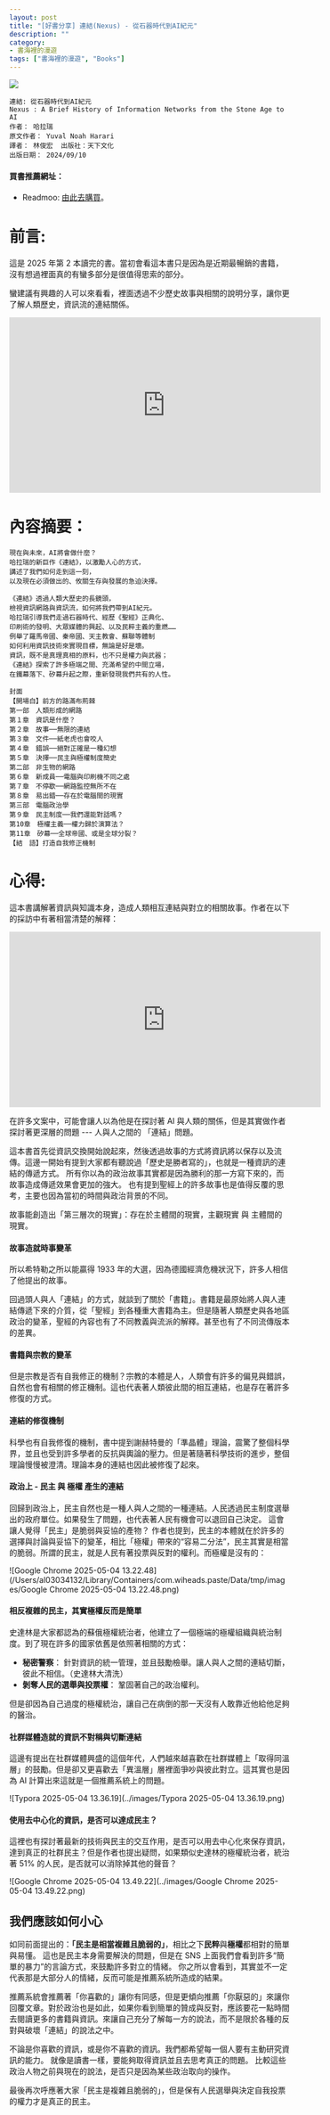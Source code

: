 ```yaml
---
layout: post
title: "[好書分享] 連結(Nexus) - 從石器時代到AI紀元"
description: ""
category: 
- 書海裡的漫遊
tags: ["書海裡的漫遊", "Books"]
---
```


<div><a href="https://moo.im/a/jlpqwG" title="連結"><img src="https://cdn.readmoo.com/cover/in/ndkepie_210x315.jpg?v=0" /></a></div>



```
連結: 從石器時代到AI紀元
Nexus : A Brief History of Information Networks from the Stone Age to AI
作者： 哈拉瑞  
原文作者： Yuval Noah Harari  
譯者： 林俊宏  出版社：天下文化 
出版日期： 2024/09/10 
```

#### 買書推薦網址：

- Readmoo: [由此去購買](https://moo.im/a/jlpqwG)。

# 前言:

這是 2025 年第 2 本讀完的書。當初會看這本書只是因為是近期最暢銷的書籍，沒有想過裡面真的有蠻多部分是很值得思索的部分。

蠻建議有興趣的人可以來看看，裡面透過不少歷史故事與相關的說明分享，讓你更了解人類歷史，資訊流的連結關係。



<iframe width="560" height="315" src="https://www.youtube.com/embed/YsLWeGDgO-8?si=ficY-BaCN75UI6_o" title="YouTube video player" frameborder="0" allow="accelerometer; autoplay; clipboard-write; encrypted-media; gyroscope; picture-in-picture; web-share" referrerpolicy="strict-origin-when-cross-origin" allowfullscreen></iframe>

# 內容摘要：

```
現在與未來，AI將會做什麼？
哈拉瑞的新巨作《連結》，以激勵人心的方式，
講述了我們如何走到這一刻，
以及現在必須做出的、攸關生存與發展的急迫決擇。
 
《連結》透過人類大歷史的長鏡頭，
檢視資訊網路與資訊流，如何將我們帶到AI紀元。
哈拉瑞引導我們走過石器時代、經歷《聖經》正典化、
印刷術的發明、大眾媒體的興起、以及民粹主義的重燃……
例舉了羅馬帝國、秦帝國、天主教會、蘇聯等體制
如何利用資訊技術來實現目標，無論是好是壞。
資訊，既不是真理真相的原料，也不只是權力與武器；
《連結》探索了許多極端之間、充滿希望的中間立場，
在鐵幕落下、矽幕升起之際，重新發現我們共有的人性。

封面
【開場白】前方的路滿布荊棘
第一部　人類形成的網路
第１章　資訊是什麼？
第２章　故事──無限的連結
第３章　文件──紙老虎也會咬人
第４章　錯誤──絕對正確是一種幻想
第５章　決擇──民主與極權制度簡史
第二部　非生物的網路
第６章　新成員──電腦與印刷機不同之處
第７章　不停歇──網路監控無所不在
第８章　易出錯──存在於電腦間的現實
第三部　電腦政治學
第９章　民主制度──我們還能對話嗎？
第10章　極權主義──權力歸於演算法？
第11章　矽幕──全球帝國、或是全球分裂？
【結　語】打造自我修正機制
```

# 心得:

這本書講解著資訊與知識本身，造成人類相互連結與對立的相關故事。作者在以下的採訪中有著相當清楚的解釋：

<iframe width="560" height="315" src="https://www.youtube.com/embed/WxpI0w0PkBM?si=W5Pg5PrKZZVFZ4mN" title="YouTube video player" frameborder="0" allow="accelerometer; autoplay; clipboard-write; encrypted-media; gyroscope; picture-in-picture; web-share" referrerpolicy="strict-origin-when-cross-origin" allowfullscreen></iframe>

在許多文案中，可能會讓人以為他是在探討著 AI 與人類的關係，但是其實做作者探討著更深層的問題 --- 人與人之間的 「連結」問題。

這本書首先從資訊交換開始說起來，然後透過故事的方式將資訊將以保存以及流傳。這邊一開始有提到大家都有聽說過「歷史是勝者寫的」，也就是一種資訊的連結的傳遞方式。 所有你以為的政治故事其實都是因為勝利的那一方寫下來的，而故事造成傳遞效果會更加的強大。 也有提到聖經上的許多故事也是值得反覆的思考，主要也因為當初的時間與政治背景的不同。

故事能創造出「第三層次的現實」：存在於主體間的現實，主觀現實 與 主體間的現實。

#### 故事造就時事變革

所以希特勒之所以能贏得 1933 年的大選，因為德國經濟危機狀況下，許多人相信了他提出的故事。

回過頭人與人「連結」的方式，就談到了關於「書籍」。書籍是最原始將人與人連結傳遞下來的介質，從「聖經」到各種重大書籍為主。但是隨著人類歷史與各地區政治的變革，聖經的內容也有了不同教義與流派的解釋。甚至也有了不同流傳版本的差異。

#### 書籍與宗教的變革

但是宗教是否有自我修正的機制？宗教的本體是人，人類會有許多的偏見與錯誤，自然也會有相關的修正機制。這也代表著人類彼此間的相互連結，也是存在著許多修復的方式。

#### 連結的修復機制

科學也有自我修復的機制，書中提到謝赫特曼的「準晶體」理論，震驚了整個科學界，並且也受到許多學者的反抗與輿論的壓力。但是著隨著科學技術的進步，整個理論慢慢被澄清。理論本身的連結也因此被修復了起來。

#### 政治上 - 民主 與 極權 產生的連結

回歸到政治上，民主自然也是一種人與人之間的一種連結。人民透過民主制度選舉出的政府單位。如果發生了問題，也代表著人民有機會可以退回自己決定。 這會讓人覺得「民主」是脆弱與妥協的產物？ 作者也提到，民主的本體就在於許多的選擇與討論與妥協下的變革，相比「極權」帶來的“容易二分法”，民主其實是相當的脆弱。所謂的民主，就是人民有著投票與反對的權利。而極權是沒有的：

![Google Chrome 2025-05-04 13.22.48](/Users/al03034132/Library/Containers/com.wiheads.paste/Data/tmp/images/Google Chrome 2025-05-04 13.22.48.png)

#### 相反複雜的民主，其實極權反而是簡單

史達林是大家都認為的蘇俄極權統治者，他建立了一個極端的極權組織與統治制度。到了現在許多的國家依舊是依照著相關的方式：

- **秘密警察**： 針對資訊的統一管理，並且鼓勵檢舉。讓人與人之間的連結切斷，彼此不相信。（史達林大清洗）
- **剝奪人民的選舉與投票權**： 鞏固著自己的政治權利。

但是卻因為自己過度的極權統治，讓自己在病倒的那一天沒有人敢靠近他給他足夠的醫治。



#### 社群媒體造就的資訊不對稱與切斷連結

這邊有提出在社群媒體興盛的這個年代，人們越來越喜歡在社群媒體上「取得同溫層」的鼓勵。但是卻又更喜歡去「異溫層」層裡面爭吵與彼此對立。這其實也是因為 AI 計算出來這就是一個推薦系統上的問題。

![Typora 2025-05-04 13.36.19](../images/Typora 2025-05-04 13.36.19.png)

#### 使用去中心化的資訊，是否可以達成民主？

這裡也有探討著最新的技術與民主的交互作用，是否可以用去中心化來保存資訊，達到真正的社群民主？但是作者也提出疑問，如果類似史達林的極權統治者，統治著 51% 的人民，是否就可以消除掉其他的聲音？

![Google Chrome 2025-05-04 13.49.22](../images/Google Chrome 2025-05-04 13.49.22.png)

## 我們應該如何小心

如同前面提出的：**「民主是相當複雜且脆弱的」**，相比之下**民粹**與**極權**都相對的簡單與易懂。 這也是民主本身需要解決的問題，但是在 SNS 上面我們會看到許多“簡單的暴力”的言論方式，來鼓勵許多對立的情緒。 你之所以會看到，其實並不一定代表那是大部分人的情緒，反而可能是推薦系統所造成的結果。

推薦系統會推薦著「你喜歡的」讓你有同感，但是更傾向推薦「你厭惡的」來讓你回覆文章。對於政治也是如此，如果你看到簡單的贊成與反對，應該要花一點時間去閱讀更多的書籍與資訊。來讓自己充分了解每一方的說法，而不是限於各種的反對與破壞「連結」的說法之中。

不論是你喜歡的資訊，或是你不喜歡的資訊。我們都希望每一個人要有主動研究資訊的能力。 就像是讀書一樣，要能夠取得資訊並且去思考真正的問題。 比較這些政治人物之前與現在的說法，是否只是因為某些政治取向的操作。

最後再次呼應著大家「民主是複雜且脆弱的」，但是保有人民選舉與決定自我投票的權力才是真正的民主。





